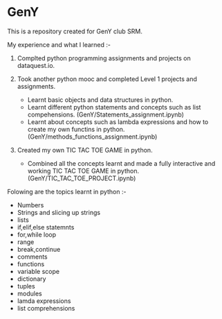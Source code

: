 # GenY

This is a repository created for GenY club SRM.

My experience and what I learned :-

1) Complted python programming assignments and projects on dataquest.io.

2) Took another python mooc and completed Level 1 projects and assignments.
   
   - Learnt basic objects and data structures in python.
   - Learnt different python statements and concepts such as list compehensions. (GenY/Statements_assignment.ipynb)
   - Learnt about concepts such as lambda expressions and how to create my own functins in python.(GenY/methods_functions_assignment.ipynb)

3) Created my own TIC TAC TOE GAME in python.
   - Combined all the concepts learnt and made a fully interactive and working TIC TAC TOE GAME in python. (GenY/TIC_TAC_TOE_PROJECT.ipynb)

   
 


Folowing are the topics learnt in python :-
- Numbers
- Strings and slicing up strings
- lists
- if,elif,else statemnts
- for,while loop
- range 
- break,continue
- comments
- functions
- variable scope
- dictionary
- tuples
- modules
- lamda expressions
- list comprehensions



